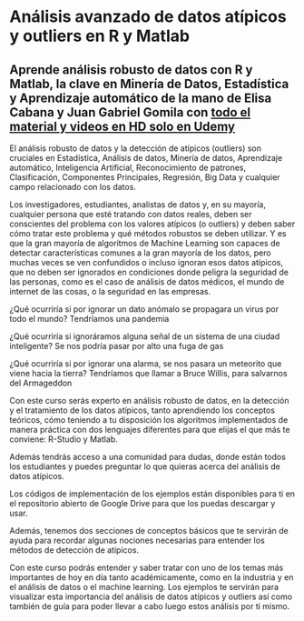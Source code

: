 # Análisis avanzado de datos atípicos y outliers en R y Matlab

## Aprende análisis robusto de datos con R y Matlab, la clave en Minería de Datos, Estadística y Aprendizaje automático de la mano de Elisa Cabana y Juan Gabriel Gomila con [todo el material y videos en HD solo en Udemy](https://www.udemy.com/course/analisis-robusto-de-datos-en-r-y-matlab/?couponCode=C0BBC99395777D560DAC)

El análisis robusto de datos y la detección de atípicos (outliers) son cruciales en Estadística, Análisis de datos, Minería de datos, Aprendizaje automático, Inteligencia Artificial, Reconocimiento de patrones, Clasificación, Componentes Principales, Regresión, Big Data y cualquier campo relacionado con los datos. 

Los investigadores, estudiantes, analistas de datos y, en su mayoría, cualquier persona que esté tratando con datos reales, deben ser conscientes del problema con los valores atípicos (o outliers) y deben saber cómo tratar este problema y qué métodos robustos se deben utilizar. Y es que la gran mayoría de algoritmos de Machine Learning son capaces de detectar características comunes a la gran mayoría de los datos, pero muchas veces se ven confundidos o incluso ignoran esos datos atípicos, que no deben ser ignorados en condiciones donde peligra la seguridad de las personas, como es el caso de análisis de datos médicos, el mundo de internet de las cosas, o la seguridad en las empresas. 

¿Qué ocurriría si por ignorar un dato anómalo se propagara un virus por todo el mundo? Tendríamos una pandemia

¿Qué ocurriría si ignoráramos alguna señal de un sistema de una ciudad inteligente? Se nos podría pasar por alto una fuga de gas

¿Qué ocurriría si por ignorar una alarma, se nos pasara un meteorito que viene hacia la tierra? Tendríamos que llamar a Bruce Willis, para salvarnos del Armageddon  

Con este curso serás experto en análisis robusto de datos, en la detección y el tratamiento de los datos atípicos, tanto aprendiendo los conceptos teóricos, cómo teniendo a tu disposición los algoritmos implementados de manera práctica con dos lenguajes diferentes para que elijas el que más te conviene: R-Studio y Matlab.

Además tendrás acceso a una comunidad para dudas, donde están todos los estudiantes y puedes preguntar lo que quieras acerca del análisis de datos atípicos. 

Los códigos de implementación de los ejemplos están disponibles para ti en el repositorio abierto de Google Drive para que los puedas descargar y usar.

Además, tenemos dos secciones de conceptos básicos que te servirán de ayuda para recordar algunas nociones necesarias para entender los métodos de detección de atípicos. 

Con este curso podrás entender y saber tratar con uno de los temas más importantes de hoy en día tanto académicamente, como en la industria y en el análisis de datos o el machine learning. Los ejemplos te servirán para visualizar esta importancia del análisis de datos atípicos y outliers así como también de guía para poder llevar a cabo luego estos análisis por ti mismo.

